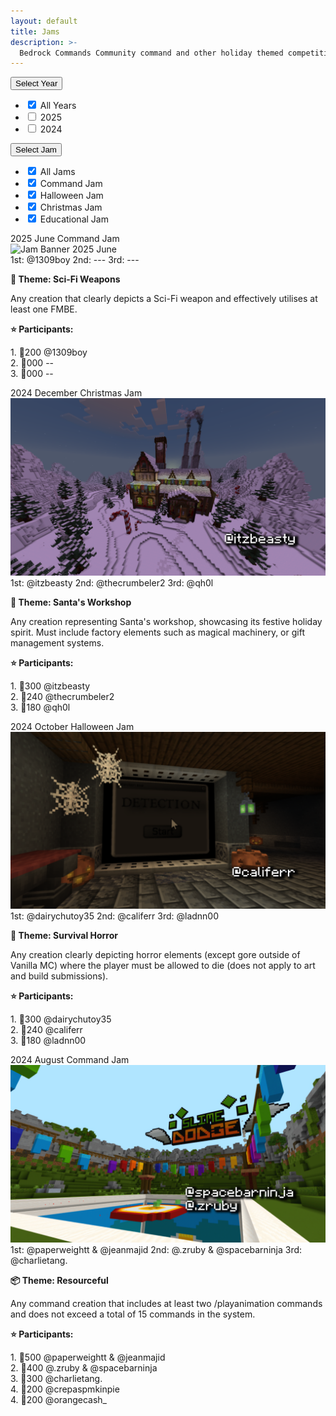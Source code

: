 ```yaml
---
layout: default
title: Jams
description: >-
  Bedrock Commands Community command and other holiday themed competitions.
---
```


<div class="filters">
  <!-- Year Dropdown -->
  <div class="custom-dropdown" id="year-dropdown">
    <button class="dropdown-btn">Select Year</button>
    <ul class="dropdown-menu">
      <li><label><input type="checkbox" value="" checked> All Years</label></li>
      <li><label><input type="checkbox" value="2025"> 2025</label></li>
      <li><label><input type="checkbox" value="2024"> 2024</label></li>
    </ul>
  </div>
  <!-- Jam Dropdown -->
  <div class="custom-dropdown" id="jam-dropdown">
    <button class="dropdown-btn">Select Jam</button>
    <ul class="dropdown-menu">
      <li><label><input type="checkbox" value="" checked> All Jams</label></li>
      <li><label><input type="checkbox" value="Command Jam" checked> Command Jam</label></li>
      <li><label><input type="checkbox" value="Halloween Jam" checked> Halloween Jam</label></li>
      <li><label><input type="checkbox" value="Christmas Jam" checked> Christmas Jam</label></li>
      <li><label><input type="checkbox" value="Educational Jam" checked> Educational Jam</label></li>
    </ul>
  </div>

</div>




<script>
    document.addEventListener("DOMContentLoaded", function () {
    document.querySelectorAll(".banner").forEach(banner => {
        banner.addEventListener("click", function () {
            this.classList.toggle("flip");
        });
    });
});
</script>

<div class="gallery">
<div class="banner" data-year="2025" data-jam="Command Jam">
        <div class="banner-inner">
            <div class="banner-front">
                <div class="tags">
                    <span class="tag">2025</span>
                    <span class="tag">June</span>
                    <span class="tag">Command Jam</span>
                </div>
                <img src="/assets/images/banners/Jam_Banner_2025.Jun.gif" alt="Jam Banner 2025 June">
                <div class="rank-tags">
                    <span class="tag first-place">1st: @1309boy</span>
                    <span class="tag second-place">2nd: ---</span>
                    <span class="tag third-place">3rd: ---</span>
                </div>
            </div>
            <div class="banner-back">
                <p><strong>🔫 Theme: Sci-Fi Weapons</strong></p>
                <p>Any creation that clearly depicts a Sci-Fi weapon and effectively utilises at least one FMBE.</p>
                <p><strong>⭐ Participants:</strong></p>
                <p class="participants">
                1. 💎200 @1309boy<br>
                2. 💎000 --<br>
                3. 💎000 --<br>
                </p>
            </div>
        </div>
    </div>
<div class="banner" data-year="2024" data-jam="Christmas Jam">
        <div class="banner-inner">
            <div class="banner-front">
                <div class="tags">
                    <span class="tag">2024</span>
                    <span class="tag">December</span>
                    <span class="tag">Christmas Jam</span>
                </div>
                <img src="/assets/images/banners/Jam_Banner_2024.Dec.png" alt="Jam Banner 2024 December">
                <div class="rank-tags">
                    <span class="tag first-place">1st: @itzbeasty</span>
                    <span class="tag second-place">2nd: @thecrumbeler2</span>
                    <span class="tag third-place">3rd: @qh0l</span>
                </div>
            </div>
            <div class="banner-back">
                <p><strong>🎅 Theme: Santa's Workshop</strong></p>
                <p>Any creation representing Santa's workshop, showcasing its festive holiday spirit. Must include factory elements such as magical machinery, or gift management systems.</p>
                <p><strong>⭐ Participants:</strong></p>
                <p class="participants">
                1. 💎300 @itzbeasty<br>
                2. 💎240 @thecrumbeler2<br>
                3. 💎180 @qh0l<br>
                </p>
            </div>
        </div>
    </div>
    <div class="banner" data-year="2024" data-jam="Halloween Jam">
        <div class="banner-inner">
            <div class="banner-front">
                <div class="tags">
                    <span class="tag">2024</span>
                    <span class="tag">October</span>
                    <span class="tag">Halloween Jam</span>
                </div>
                <img src="/assets/images/banners/Jam_Banner_2024.Oct.png" alt="Jam Banner 2024 October">
                <div class="rank-tags">
                    <span class="tag first-place">1st: @dairychutoy35</span>
                    <span class="tag second-place">2nd: @califerr</span>
                    <span class="tag third-place">3rd: @ladnn00</span>
                </div>
            </div>
            <div class="banner-back">
                <p><strong>🔪 Theme: Survival Horror</strong></p>
                <p>Any creation clearly depicting horror elements (except gore outside of Vanilla MC) where the player must be allowed to die (does not apply to art and build submissions).</p>
                <p><strong>⭐ Participants:</strong></p>
                <p class="participants">
                1. 💎300 @dairychutoy35<br>
                2. 💎240 @califerr<br>
                3. 💎180 @ladnn00<br>
                </p>
            </div>
        </div>
    </div>
    <div class="banner" data-year="2024" data-jam="Command Jam">
        <div class="banner-inner">
            <div class="banner-front">
                <div class="tags">
                    <span class="tag">2024</span>
                    <span class="tag">August</span>
                    <span class="tag">Command Jam</span>
                </div>
                <img src="/assets/images/banners/Jam_Banner_2024.Aug.png" alt="Jam Banner 2024 August">
                <div class="rank-tags">
                    <span class="tag first-place">1st: @paperweightt & @jeanmajid</span>
                    <span class="tag second-place">2nd: @.zruby & @spacebarninja</span>
                    <span class="tag third-place">3rd: @charlietang.</span>
                </div>
            </div>
            <div class="banner-back">
                <p><strong>📦 Theme: Resourceful</strong></p>
                <p>Any command creation that includes at least two /playanimation commands and does not exceed a total of 15 commands in the system.</p>
                <p><strong>⭐ Participants:</strong></p>
                <p class="participants">
                1. 💎500 @paperweightt & @jeanmajid<br>
                2. 💎400 @.zruby & @spacebarninja<br>
                3. 💎300 @charlietang.<br>
                4. 💎200 @crepaspmkinpie<br>
                4. 💎200 @orangecash_<br>
                </p>
            </div>
        </div>
    </div>
</div>

